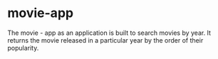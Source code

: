 # movie-app
The movie - app as an application is built to search movies by year. It returns the movie released in a particular year by the order of their popularity.
